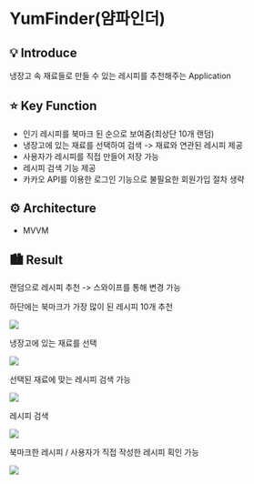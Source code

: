 # YumFinder(얌파인더)

## 💡 Introduce
냉장고 속 재료들로 만들 수 있는 레시피를 추천해주는 Application
## ⭐️ Key Function
* 인기 레시피를 북마크 된 순으로 보여줌(최상단 10개 랜덤)
* 냉장고에 있는 재료를 선택하여 검색 -> 재료와 연관된 레시피 제공
* 사용자가 레시피를 직접 만들어 저장 가능
* 레시피 검색 기능 제공
* 카카오 API를 이용한 로그인 기능으로 불필요한 회원가입 절차 생략
## ⚙️ Architecture
* MVVM
## 🏙 Result
랜덤으로 레시피 추천 -> 스와이프를 통해 변경 가능

하단에는 북마크가 가장 많이 된 레시피 10개 추천
<p>
  <img src="https://github.com/MinhoiKoo/YumFinder/assets/128913867/2e8b8846-3c6c-4ce0-bab4-a5be6e226b1b">
</p>

냉장고에 있는 재료를 선택
<p>
  <img src="https://github.com/MinhoiKoo/YumFinder/assets/128913867/8ffe46be-a265-491a-944c-b2b80f29e0be">
</p>

선택된 재료에 맞는 레시피 검색 가능
<p>
  <img src="https://github.com/MinhoiKoo/YumFinder/assets/128913867/005cb8bc-5a0c-4157-a937-de43245b7a55">
</p>

레시피 검색
<p>
  <img src="https://github.com/MinhoiKoo/YumFinder/assets/128913867/2c5ffb9a-d908-4922-abf5-4e8b737feb38">
</p>

북마크한 레시피 / 사용자가 직접 작성한 레시피 획인 가능
<p>
  <img src="https://github.com/MinhoiKoo/YumFinder/assets/128913867/c0a08da2-20d7-4592-90e2-d2281ffc47ae">
</p>









